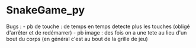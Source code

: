 # SnakeGame_py

Bugs :
    - pb de touche : de temps en temps detecte plus les touches (obligé d'arrêter et de redémarrer)
    - pb image : des fois on a une tete au lieu d'un bout du corps (en général c'est au bout de la grille de jeu)